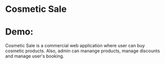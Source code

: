 # Cosmetic Sale
# Demo:
Cosmetic Sale is a commercial web application where user can buy cosmetic products.
Also, admin can manange products, manage discounts and manage user's booking.
